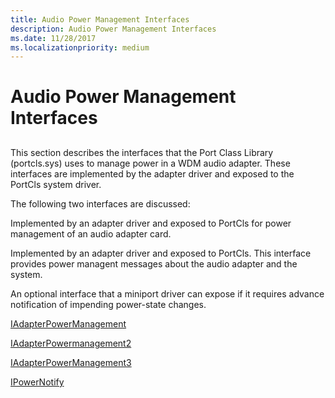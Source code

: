 ```yaml
---
title: Audio Power Management Interfaces
description: Audio Power Management Interfaces
ms.date: 11/28/2017
ms.localizationpriority: medium
---
```


# Audio Power Management Interfaces


## <span id="ddk_audio_power_management_interfaces_ks"></span><span id="DDK_AUDIO_POWER_MANAGEMENT_INTERFACES_KS"></span>


This section describes the interfaces that the Port Class Library (portcls.sys) uses to manage power in a WDM audio adapter. These interfaces are implemented by the adapter driver and exposed to the PortCls system driver.

The following two interfaces are discussed:

Implemented by an adapter driver and exposed to PortCls for power management of an audio adapter card.

Implemented by an adapter driver and exposed to PortCls. This interface provides power managent messages about the audio adapter and the system.

An optional interface that a miniport driver can expose if it requires advance notification of impending power-state changes.

[IAdapterPowerManagement](/windows-hardware/drivers/ddi/portcls/nn-portcls-iadapterpowermanagement)

[IAdapterPowermanagement2](/windows-hardware/drivers/ddi/portcls/nn-portcls-iadapterpowermanagement2)

[IAdapterPowerManagement3](/windows-hardware/drivers/ddi/portcls/nn-portcls-iadapterpowermanagement3)

[IPowerNotify](/windows-hardware/drivers/ddi/portcls/nn-portcls-ipowernotify)

 

